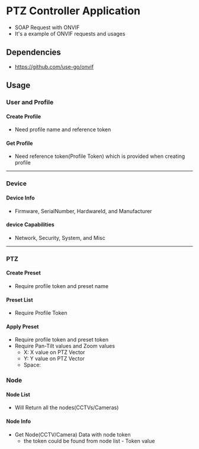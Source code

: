 # PTZ Controller Application
* SOAP Request with ONVIF
* It's a example of ONVIF requests and usages 

## Dependencies
* https://github.com/use-go/onvif

## Usage

### User and Profile
#### Create Profile
* Need profile name and reference token

#### Get Profile
* Need reference token(Profile Token) which is provided when creating profile

---

### Device
#### Device Info
* Firmware, SerialNumber, HardwareId, and Manufacturer

#### device Capabilities
* Network, Security, System, and Misc

---

### PTZ
#### Create Preset
* Require profile token and preset name

#### Preset List
* Require Profile Token

#### Apply Preset
* Require profile token and preset token
* Require Pan-Tilt values and Zoom values
    * X: X value on PTZ Vector
    * Y: Y value on PTZ Vector
    * Space: 


### Node
#### Node List
* Will Return all the nodes(CCTVs/Cameras)

#### Node Info
* Get Node(CCTV/Camera) Data with node token
    * the token could be found from node list - Token value